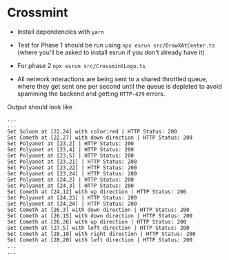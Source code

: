 # Crossmint

- Install dependencies with `yarn`
- Test for Phase 1 should be run using `npx esrun src/DrawXAtCenter.ts` (where you'll be asked to install esrun if you don't already have it)
- For phase 2 `npx esrun src/CrossmintLogo.ts`

- All network interactions are being sent to a shared throttled queue, where they get sent one per second until the queue is depleted to avoid spamming the backend and getting `HTTP-429` errors.

Output should look like

```
...
...
Set Soloon at [22,24] with color:red | HTTP Status: 200
Set Cometh at [22,27] with down direction | HTTP Status: 200
Set Polyanet at [23,2] | HTTP Status: 200
Set Polyanet at [23,4] | HTTP Status: 200
Set Polyanet at [23,5] | HTTP Status: 200
Set Polyanet at [23,21] | HTTP Status: 200
Set Polyanet at [23,22] | HTTP Status: 200
Set Polyanet at [23,24] | HTTP Status: 200
Set Polyanet at [24,2] | HTTP Status: 200
Set Polyanet at [24,3] | HTTP Status: 200
Set Cometh at [24,12] with up direction | HTTP Status: 200
Set Polyanet at [24,23] | HTTP Status: 200
Set Polyanet at [24,24] | HTTP Status: 200
Set Cometh at [26,3] with down direction | HTTP Status: 200
Set Cometh at [26,15] with down direction | HTTP Status: 200
Set Cometh at [26,26] with up direction | HTTP Status: 200
Set Cometh at [27,5] with left direction | HTTP Status: 200
Set Cometh at [28,10] with right direction | HTTP Status: 200
Set Cometh at [28,20] with left direction | HTTP Status: 200
...
...
```
